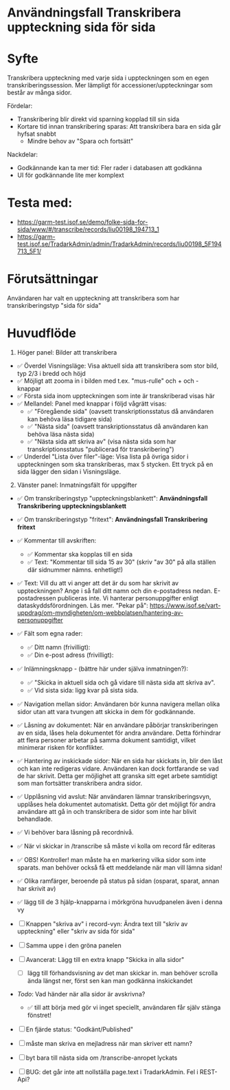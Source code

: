 # Användningsfall Transkribera uppteckning sida för sida
# Syfte
Transkribera uppteckning med varje sida i uppteckningen som en egen transkriberingssession.
Mer lämpligt för accessioner/uppteckningar som består av många sidor.

Fördelar:
- Transkribering blir direkt vid sparning kopplad till sin sida
- Kortare tid innan transkribering sparas: Att transkribera bara en sida går hyfsat snabbt
  - Mindre behov av "Spara och fortsätt"

Nackdelar:
- Godkännande kan ta mer tid: Fler rader i databasen att godkänna
- UI för godkännande lite mer komplext

# Testa med:
- https://garm-test.isof.se/demo/folke-sida-for-sida/www/#/transcribe/records/liu00198_194713_1
- https://garm-test.isof.se/TradarkAdmin/admin/TradarkAdmin/records/liu00198_5F194713_5F1/

# Förutsättningar
Användaren har valt en uppteckning att transkribera som har transkriberingstyp "sida för sida"

# Huvudflöde
1. Höger panel: Bilder att transkribera
  - ✅ Överdel Visningsläge: Visa aktuell sida att transkribera som stor bild, typ 2/3 i bredd och höjd
  - ✅ Möjligt att zooma in i bilden med t.ex. "mus-rulle" och + och - knappar
  - ✅ Första sida inom uppteckningen som inte är transkriberad visas här
  - ✅ Mellandel: Panel med knappar i följd vågrätt visas:
    - ✅ "Föregående sida" (oavsett transkriptionsstatus då användaren kan behöva läsa tidigare sida)
    - ✅ "Nästa sida" (oavsett transkriptionsstatus då användaren kan behöva läsa nästa sida)
    - ✅ "Nästa sida att skriva av" (visa nästa sida som har transkriptionsstatus "publicerad för transkribering")
  - ✅ Underdel "Lista över filer"-läge: Visa lista på övriga sidor i uppteckningen som ska transkriberas, max 5 stycken. Ett tryck på en sida lägger den sidan i Visningsläge.
2. Vänster panel: Inmatningsfält för uppgifter
  - ✅ Om transkriberingstyp "uppteckningsblankett": **Användningsfall Transkribering uppteckningsblankett**
  - ✅ Om transkriberingstyp "fritext": **Användningsfall Transkribering fritext**
  - ✅ Kommentar till avskriften:
    - ✅ Kommentar ska kopplas till en sida
    - ✅ Text: "Kommentar till sida 15 av 30" (skriv "av 30" på alla ställen där sidnummer nämns. enhetligt!)
  - ✅ Text: Vill du att vi anger att det är du som har skrivit av uppteckningen? Ange i så fall ditt namn och din e-postadress nedan. E-postadressen publiceras inte. Vi hanterar personuppgifter enligt dataskyddsförordningen. Läs mer. "Pekar på": https://www.isof.se/vart-uppdrag/om-myndigheten/om-webbplatsen/hantering-av-personuppgifter
  - ✅ Fält som egna rader:
    - ✅ Ditt namn (frivilligt):
    - ✅ Din e-post adress (frivilligt):
  - ✅ Inlämningsknapp - (bättre här under själva inmatningen?):
    - ✅ "Skicka in aktuell sida och gå vidare till nästa sida att skriva av".
    - ✅ Vid sista sida: ligg kvar på sista sida.


- ✅ Navigation mellan sidor: Användaren bör kunna navigera mellan olika sidor utan att vara tvungen att skicka in dem för godkännande.
- ✅ Låsning av dokumentet: När en användare påbörjar transkriberingen av en sida, låses hela dokumentet för andra användare. Detta förhindrar att flera personer arbetar på samma dokument samtidigt, vilket minimerar risken för konflikter.
- ✅ Hantering av inskickade sidor: När en sida har skickats in, blir den låst och kan inte redigeras vidare. Användaren kan dock fortfarande se vad de har skrivit. Detta ger möjlighet att granska sitt eget arbete samtidigt som man fortsätter transkribera andra sidor.
- ✅ Upplåsning vid avslut: När användaren lämnar transkriberingsvyn, upplåses hela dokumentet automatiskt. Detta gör det möjligt för andra användare att gå in och transkribera de sidor som inte har blivit behandlade.
- ✅ Vi behöver bara låsning på recordnivå.
- ✅ När vi skickar in /transcribe så måste vi kolla om record får editeras
- ✅ OBS! Kontroller! man måste ha en markering vilka sidor som inte sparats. man behöver också få ett meddelande när man vill lämna sidan!
- ✅ Olika ramfärger, beroende på status på sidan (osparat, sparat, annan har skrivit av)
- ✅ lägg till de 3 hjälp-knapparna i mörkgröna huvudpanelen även i denna vy
- ☐ Knappen "skriva av" i record-vyn: Ändra text till "skriv av uppteckning" eller "skriv av sida för sida"
- ☐ Samma uppe i den gröna panelen
- ☐ Avancerat: Lägg till en extra knapp "Skicka in alla sidor"
  - ☐ lägg till förhandsvisning av det man skickar in. man behöver scrolla ända längst ner, först sen kan man godkänna inskickandet
- *Todo*: Vad händer när alla sidor är avskrivna?
  - ✅ till att börja med gör vi inget speciellt, användaren får själv stänga fönstret!
- ☐ En fjärde status: "Godkänt/Published"
- ☐ måste man skriva en mejladress när man skriver ett namn?
- ☐ byt bara till nästa sida om /transcribe-anropet lyckats
- ☐ BUG: det går inte att nollställa page.text i TradarkAdmin. Fel i REST-Api?
